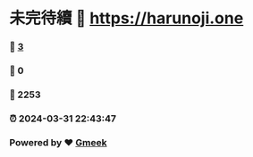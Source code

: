 # 未完待續 :link: https://harunoji.one 
### :page_facing_up: [3](https://harunoji.one/tag.html) 
### :speech_balloon: 0 
### :hibiscus: 2253 
### :alarm_clock: 2024-03-31 22:43:47 
### Powered by :heart: [Gmeek](https://github.com/Meekdai/Gmeek)

